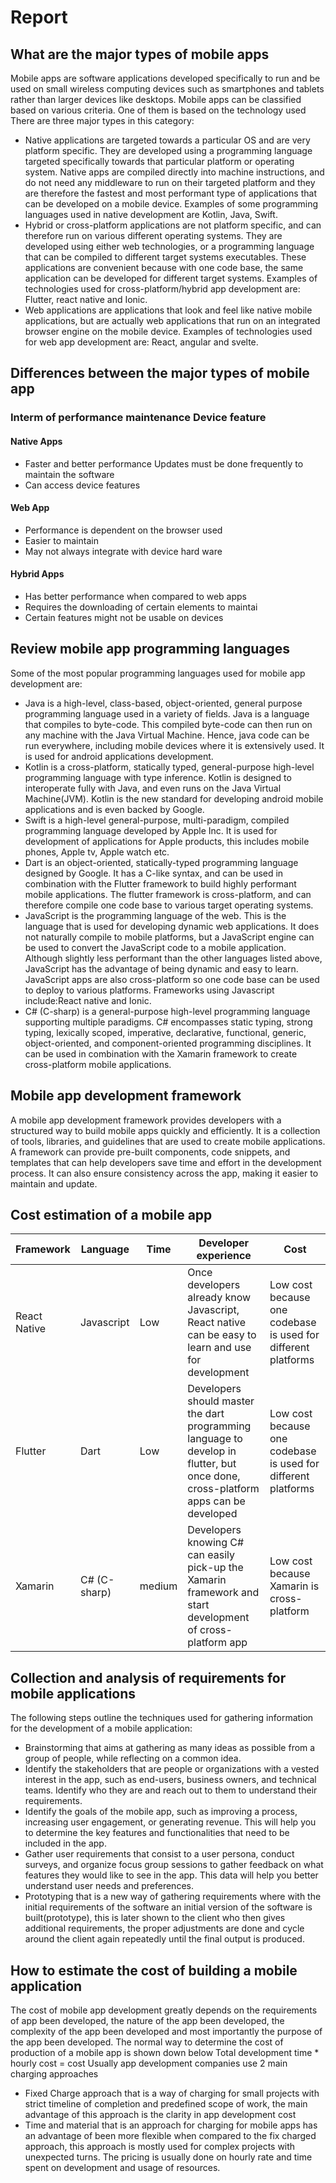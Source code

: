 # Report
## What are the major types of mobile apps
Mobile apps are software applications developed specifically to run and be used on small wireless computing devices such as smartphones and tablets rather than larger devices like desktops.
Mobile apps can  be classified based on various criteria. One of them is based on the technology used
There are three major types in this category:
- Native applications are targeted towards a particular OS and are very platform specific. They are developed using a programming language targeted specifically towards that particular platform or operating system. Native apps are compiled directly into machine instructions, and do not need any middleware to run on their targeted platform and they are therefore the fastest and most performant type of applications that can be developed on a mobile device.
Examples of some programming languages used in native development are Kotlin, Java, Swift.
- Hybrid or cross-platform applications are not platform specific, and can therefore run on various different operating systems. They are developed using either web technologies, or a programming language that can be compiled to different target systems executables. These applications are convenient because with one code base, the same application can be developed for different target systems.
Examples of technologies used for cross-platform/hybrid app development are: Flutter, react native and Ionic.
- Web applications are applications that look and feel like native mobile applications, but are actually web applications that run on an integrated browser engine on the mobile device.
Examples of technologies used for web app development are: React, angular and svelte.

## Differences between the major types of mobile app
### Interm of performance	maintenance	Device feature
#### Native Apps
- Faster and better performance	Updates must be done frequently to maintain the software
- Can access device features
#### Web App
- Performance is dependent on the browser used
- Easier to maintain
- May not always integrate with device hard ware
#### Hybrid Apps
- Has better performance when compared to web apps
- Requires the downloading of certain elements to maintai
- Certain features might not be usable on devices
## Review mobile app programming languages
Some of the most popular programming languages used for mobile app development are:
- Java is a high-level, class-based, object-oriented, general purpose programming language used in a variety of fields. Java is a language that compiles to byte-code. This compiled byte-code can then run on any machine with the Java Virtual Machine. Hence, java code can be run everywhere, including mobile devices where it is extensively used. It is used for android applications development.
- Kotlin is a cross-platform, statically typed, general-purpose high-level programming language with type inference. Kotlin is designed to interoperate fully with Java, and even runs on the Java Virtual Machine(JVM). Kotlin is the new standard for developing android mobile applications and is even backed by Google.
- Swift is a high-level general-purpose, multi-paradigm, compiled programming language developed by Apple Inc. It is used for development of applications for Apple products, this includes mobile phones, Apple tv, Apple watch etc.
- Dart is an object-oriented, statically-typed programming language designed by Google. It has a C-like syntax, and can be used in combination with the Flutter framework to build highly performant mobile applications. The flutter framework is cross-platform, and can therefore compile one code base to various target operating systems.
- JavaScript is the programming language of the web. This is the language that is used for developing dynamic web applications. It does not naturally compile to mobile platforms, but a JavaScript engine can be used to convert the JavaScript code to a mobile application. Although slightly less performant than the other languages listed above, JavaScript has the advantage of being dynamic and easy to learn. JavaScript apps are also cross-platform so one code base can be used to deploy to various platforms.
Frameworks using Javascript include:React native and Ionic.
- C# (C-sharp) is a general-purpose high-level programming language supporting multiple paradigms. C# encompasses static typing, strong typing, lexically scoped, imperative, declarative, functional, generic, object-oriented, and component-oriented programming disciplines. It can be used in combination with the Xamarin framework to create cross-platform mobile applications.
## Mobile app development framework
A mobile app development framework provides developers with a structured way to build mobile apps quickly and efficiently. It is a collection of tools, libraries, and guidelines that are used to create mobile applications. A framework can provide pre-built components, code snippets, and templates that can help developers save time and effort in the development process. It can also ensure consistency across the app, making it easier to maintain and update.
## Cost estimation of a mobile app
|Framework|Language|Time|Developer experience|Cost|
|---------|--------|----|--------------------|----|
|React Native|Javascript|Low|Once developers already know Javascript, React native can be easy to learn and use for development|Low cost because one codebase is used for different platforms|
|Flutter|Dart|Low|Developers should master the dart programming language to develop in flutter, but once done, cross-platform apps can be developed|Low cost because one codebase is used for different platforms|
|Xamarin|C# (C-sharp)|medium|Developers knowing C# can easily pick-up the Xamarin framework and start development of cross-platform app|Low cost because Xamarin is cross-platform|
## Collection and analysis of requirements for mobile applications
The following steps outline the techniques used for gathering information for the development of a mobile application:
- Brainstorming that aims at gathering as many ideas as possible from a group of people, while reflecting on a common idea.
- Identify the stakeholders that are people or organizations with a vested interest in the app, such as end-users, business owners, and technical teams. Identify who they are and reach out to them to understand their requirements.
- Identify the goals of the mobile app, such as improving a process, increasing user engagement, or generating revenue. This will help you to determine the key features and functionalities that need to be included in the app.
- Gather user requirements that consist to a user persona, conduct surveys, and organize focus group sessions to gather feedback on what features they would like to see in the app. This data will help you better understand user needs and preferences.
- Prototyping that is a new way of gathering requirements where with the initial requirements of the software an initial version of the software is built(prototype), this is later shown to the client who then gives additional requirements, the proper adjustments are done and cycle around the client again repeatedly until the final output is produced.
## How to estimate the cost of building a mobile application
The cost of mobile app development greatly depends on the requirements of app been developed, the nature of the app been developed, the complexity of the app been developed and most importantly the purpose of the app been developed.
The normal way to determine the cost of production of a mobile app is shown down below
Total development time * hourly cost = cost
Usually app development companies use 2 main charging approaches
- Fixed Charge approach that is a way of charging for small projects with strict timeline of completion and predefined scope of work, the main advantage of this approach is the clarity in app development cost
- Time and material that is an approach for charging for mobile apps has an advantage of been more flexible when compared to the fix charged approach, this approach is mostly used for complex projects with unexpected turns. The pricing is usually done on hourly rate and time spent on development and usage of resources.

